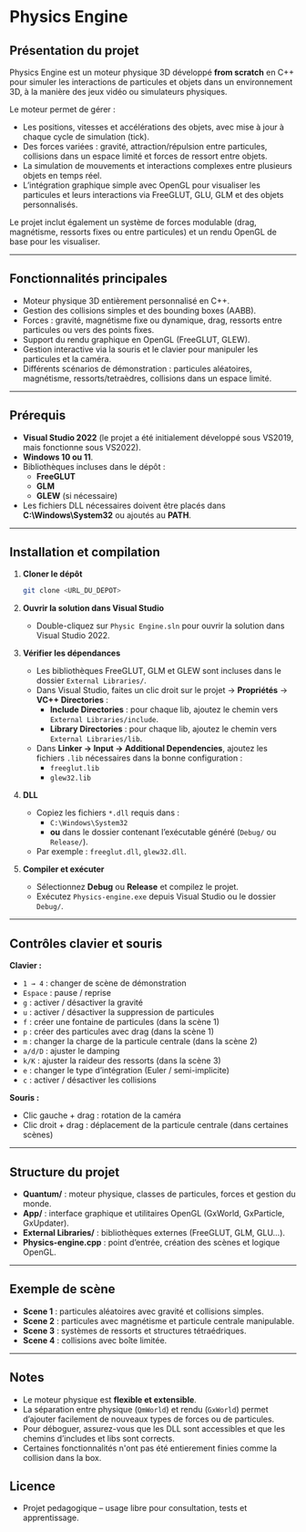 # Physics Engine

## Présentation du projet

Physics Engine est un moteur physique 3D développé **from scratch** en C++ pour simuler les interactions de particules et objets dans un environnement 3D, à la manière des jeux vidéo ou simulateurs physiques.  

Le moteur permet de gérer :

- Les positions, vitesses et accélérations des objets, avec mise à jour à chaque cycle de simulation (tick).  
- Des forces variées : gravité, attraction/répulsion entre particules, collisions dans un espace limité et forces de ressort entre objets.  
- La simulation de mouvements et interactions complexes entre plusieurs objets en temps réel.  
- L’intégration graphique simple avec OpenGL pour visualiser les particules et leurs interactions via FreeGLUT, GLU, GLM et des objets personnalisés.

Le projet inclut également un système de forces modulable (drag, magnétisme, ressorts fixes ou entre particules) et un rendu OpenGL de base pour les visualiser.

---

## Fonctionnalités principales

- Moteur physique 3D entièrement personnalisé en C++.  
- Gestion des collisions simples et des bounding boxes (AABB).  
- Forces : gravité, magnétisme fixe ou dynamique, drag, ressorts entre particules ou vers des points fixes.  
- Support du rendu graphique en OpenGL (FreeGLUT, GLEW).  
- Gestion interactive via la souris et le clavier pour manipuler les particules et la caméra.  
- Différents scénarios de démonstration : particules aléatoires, magnétisme, ressorts/tetraèdres, collisions dans un espace limité.

---

## Prérequis

- **Visual Studio 2022** (le projet a été initialement développé sous VS2019, mais fonctionne sous VS2022).  
- **Windows 10 ou 11**.  
- Bibliothèques incluses dans le dépôt :  
  - **FreeGLUT**  
  - **GLM**  
  - **GLEW** (si nécessaire)  
- Les fichiers DLL nécessaires doivent être placés dans **C:\Windows\System32** ou ajoutés au **PATH**.

---

## Installation et compilation

1. **Cloner le dépôt**  
   ```bash
   git clone <URL_DU_DEPOT>
   ```

2. **Ouvrir la solution dans Visual Studio**  
   - Double-cliquez sur `Physic Engine.sln` pour ouvrir la solution dans Visual Studio 2022.

3. **Vérifier les dépendances**  
   - Les bibliothèques FreeGLUT, GLM et GLEW sont incluses dans le dossier `External Libraries/`.  
   - Dans Visual Studio, faites un clic droit sur le projet → **Propriétés** → **VC++ Directories** :  
     - **Include Directories** : pour chaque lib, ajoutez le chemin vers `External Libraries/include`.  
     - **Library Directories** : pour chaque lib, ajoutez le chemin vers `External Libraries/lib`.  
   - Dans **Linker → Input → Additional Dependencies**, ajoutez les fichiers `.lib` nécessaires dans la bonne configuration :  
     - `freeglut.lib`  
     - `glew32.lib`

4. **DLL**  
   - Copiez les fichiers `*.dll` requis dans :  
     - `C:\Windows\System32`  
     - **ou** dans le dossier contenant l’exécutable généré (`Debug/` ou `Release/`).  
   - Par exemple : `freeglut.dll`, `glew32.dll`.

5. **Compiler et exécuter**  
   - Sélectionnez **Debug** ou **Release** et compilez le projet.  
   - Exécutez `Physics-engine.exe` depuis Visual Studio ou le dossier `Debug/`.

---

## Contrôles clavier et souris

**Clavier :**  

- `1 → 4` : changer de scène de démonstration  
- `Espace` : pause / reprise  
- `g` : activer / désactiver la gravité  
- `u` : activer / désactiver la suppression de particules  
- `f` : créer une fontaine de particules (dans la scène 1)  
- `p` : créer des particules avec drag (dans la scène 1)  
- `m` : changer la charge de la particule centrale (dans la scène 2)  
- `a/d/D` : ajuster le damping  
- `k/K` : ajuster la raideur des ressorts (dans la scène 3)  
- `e` : changer le type d’intégration (Euler / semi-implicite)  
- `c` : activer / désactiver les collisions  

**Souris :**  

- Clic gauche + drag : rotation de la caméra  
- Clic droit + drag : déplacement de la particule centrale (dans certaines scènes)

---

## Structure du projet

- **Quantum/** : moteur physique, classes de particules, forces et gestion du monde.  
- **App/** : interface graphique et utilitaires OpenGL (GxWorld, GxParticle, GxUpdater).  
- **External Libraries/** : bibliothèques externes (FreeGLUT, GLM, GLU…).  
- **Physics-engine.cpp** : point d’entrée, création des scènes et logique OpenGL.  

---

## Exemple de scène

- **Scene 1** : particules aléatoires avec gravité et collisions simples.  
- **Scene 2** : particules avec magnétisme et particule centrale manipulable.  
- **Scene 3** : systèmes de ressorts et structures tétraédriques.  
- **Scene 4** : collisions avec boîte limitée.

---

## Notes

- Le moteur physique est **flexible et extensible**.  
- La séparation entre physique (`QmWorld`) et rendu (`GxWorld`) permet d’ajouter facilement de nouveaux types de forces ou de particules.  
- Pour déboguer, assurez-vous que les DLL sont accessibles et que les chemins d’includes et libs sont corrects.
- Certaines fonctionnalités n'ont pas été entierement finies comme la collision dans la box.

## Licence
- Projet pedagogique – usage libre pour consultation, tests et apprentissage.